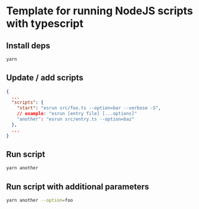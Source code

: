 # Template for running NodeJS scripts with typescript

## Install deps
```bash
yarn
```

## Update / add scripts
```json
{
  ...
  "scripts": {
    "start": "esrun src/foo.ts --option=bar --verbose -S",
    // example: "esrun [entry file] [...options]"
    "another": "esrun src/entry.ts --option=baz"
  },
  ...
}
```

## Run script
```bash
yarn another
```

## Run script with additional parameters
```bash
yarn another --option=foo
```
